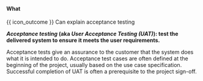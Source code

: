 <div id="title">

#### What

</div>

<span id="prereqs"></span>

<span id="outcomes">{{ icon_outcome }} Can explain acceptance testing</span>

<div id="body">

**_Acceptance testing_ (aka _User Acceptance Testing (UAT)_): test the delivered system to ensure it meets the user requirements.**

Acceptance tests give an assurance to the customer that the system does what it is intended to do. Acceptance test cases are often defined at the beginning of the project, usually based on the use case specification. Successful completion of UAT is often a prerequisite to the project sign-off.

</div>

<div id="extras">
</div>